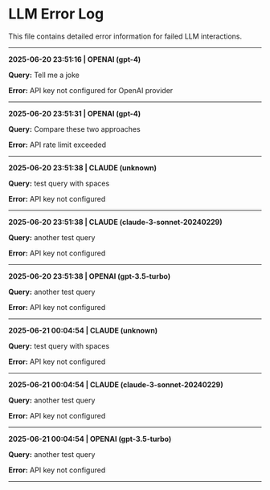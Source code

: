 # LLM Error Log

This file contains detailed error information for failed LLM interactions.

---

**2025-06-20 23:51:16 | OPENAI (gpt-4)**

**Query:** Tell me a joke

**Error:** API key not configured for OpenAI provider

---
**2025-06-20 23:51:31 | OPENAI (gpt-4)**

**Query:** Compare these two approaches

**Error:** API rate limit exceeded

---
**2025-06-20 23:51:38 | CLAUDE (unknown)**

**Query:** test query with spaces

**Error:** API key not configured

---
**2025-06-20 23:51:38 | CLAUDE (claude-3-sonnet-20240229)**

**Query:** another test query

**Error:** API key not configured

---
**2025-06-20 23:51:38 | OPENAI (gpt-3.5-turbo)**

**Query:** another test query

**Error:** API key not configured

---
**2025-06-21 00:04:54 | CLAUDE (unknown)**

**Query:** test query with spaces

**Error:** API key not configured

---
**2025-06-21 00:04:54 | CLAUDE (claude-3-sonnet-20240229)**

**Query:** another test query

**Error:** API key not configured

---
**2025-06-21 00:04:54 | OPENAI (gpt-3.5-turbo)**

**Query:** another test query

**Error:** API key not configured

---
